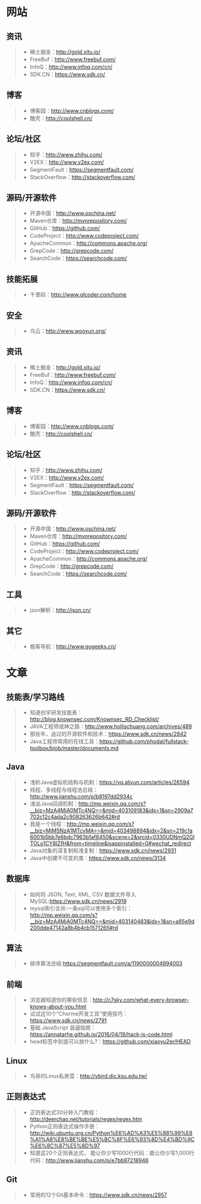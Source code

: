 # 网站  

## 资讯  
>* 稀土掘金：http://gold.xitu.io/  
>* FreeBuf：http://www.freebuf.com/  
>* InfoQ：http://www.infoq.com/cn/  
>* SDK.CN：https://www.sdk.cn/  

## 博客  
>* 博客园：http://www.cnblogs.com/  
>* 酷壳：http://coolshell.cn/    

## 论坛/社区  
>* 知乎：http://www.zhihu.com/
>* V2EX：http://www.v2ex.com/
>* SegmentFault：https://segmentfault.com/  
>* StackOverflow：http://stackoverflow.com/  

## 源码/开源软件  
>* 开源中国：http://www.oschina.net/  
>* Maven仓库：http://mvnrepository.com/  
>* GitHub：https://github.com/  
>* CodeProject：http://www.codeproject.com/  
>* ApacheCommon：http://commons.apache.org/  
>* GrepCode：http://grepcode.com/  
>* SearchCode：https://searchcode.com/

## 技能拓展
>* 千里码：http://www.qlcoder.com/home  

## 安全  
>* 乌云：http://www.wooyun.org/  

## 资讯  
>* 稀土掘金：http://gold.xitu.io/  
>* FreeBuf：http://www.freebuf.com/  
>* InfoQ：http://www.infoq.com/cn/  
>* SDK.CN：https://www.sdk.cn/  

## 博客  
>* 博客园：http://www.cnblogs.com/  
>* 酷壳：http://coolshell.cn/  

## 论坛/社区  
>* 知乎：http://www.zhihu.com/
>* V2EX：http://www.v2ex.com/
>* SegmentFault：https://segmentfault.com/  
>* StackOverflow：http://stackoverflow.com/  

## 源码/开源软件  
>* 开源中国：http://www.oschina.net/  
>* Maven仓库：http://mvnrepository.com/  
>* GitHub：https://github.com/  
>* CodeProject：http://www.codeproject.com/  
>* ApacheCommon：http://commons.apache.org/  
>* GrepCode：http://grepcode.com/  
>* SearchCode：https://searchcode.com/

## 工具  
>* json解析：http://json.cn/

## 其它  
>* 极客导航：http://www.gogeeks.cn/  

# 文章  

## 技能表/学习路线  
>* 知道创宇研发技能表：http://blog.knownsec.com/Knownsec_RD_Checklist/
>* JAVA工程师成神之路：http://www.hollischuang.com/archives/489  
>* 那些年，追过的开源软件和技术：https://www.sdk.cn/news/2842  
>* Java工程师常用的在线工具：https://github.com/phodal/fullstack-toolbox/blob/master/documents.md  

## Java  
>* 浅析Java虚拟机结构与机制：https://yq.aliyun.com/articles/26594  
>* 线程、多线程与线程池总结：http://www.jianshu.com/p/b8197dd2934c  
>* 浅谈Java回调机制：http://mp.weixin.qq.com/s?__biz=MzA4MjA0MTc4NQ==&mid=403109183&idx=1&sn=2909a7702c12c4ada2c908263626b642#rd  
>* 我是一个线程：http://mp.weixin.qq.com/s?__biz=MjM5NzA1MTcyMA==&mid=403498894&idx=2&sn=219c1a6001b5bb7e6bdc7963b1af8450&scene=2&srcid=0330UDNmQ2GlTOLo1CY8IZfH&from=timeline&isappinstalled=0#wechat_redirect  
>* Java对象的深复制和浅复制：https://www.sdk.cn/news/2931  
>* Java中创建不可变的类：https://www.sdk.cn/news/3134  

## 数据库  
>* 如何将 JSON, Text, XML, CSV 数据文件导入 MySQL:https://www.sdk.cn/news/2919  
>* mysql索引合并:一条sql可以使用多个索引：http://mp.weixin.qq.com/s?__biz=MzA4MjA0MTc4NQ==&mid=403140483&idx=1&sn=a65e9d200dde47142a8b4b4cb1571265#rd  

## 算法 
>* 排序算法总结:https://segmentfault.com/a/1190000004994003  

## 前端  
>* 浏览器知道你的哪些信息：http://c7sky.com/what-every-browser-knows-about-you.html  
>* 试试这10个“Chorme开发工具”使用技巧：https://www.sdk.cn/news/2791  
>* 基础 JavaScript 装逼指南：https://annatarhe.github.io/2016/04/19/hack-js-code.html  
>* head标签中到底可以放什么?：https://github.com/xiaoyu2er/HEAD

## Linux  
>* 鸟哥的Linux私房菜：http://vbird.dic.ksu.edu.tw/  

## 正则表达式  
>* 正则表达式30分钟入门教程：http://deerchao.net/tutorials/regex/regex.htm  
>* Python正则表达式操作手册：http://wiki.ubuntu.org.cn/Python%E6%AD%A3%E5%88%99%E8%A1%A8%E8%BE%BE%E5%BC%8F%E6%93%8D%E4%BD%9C%E6%8C%87%E5%8D%97  
>* 知道这20个正则表达式， 能让你少写1000行代码：能让你少写1,000行代码：http://www.jianshu.com/p/e7bb97218946  

## Git
>* 常用的12个Git基本命令：https://www.sdk.cn/news/2957  


